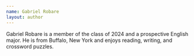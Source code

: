 ```yaml
---
name: Gabriel Robare
layout: author
---
```


Gabriel Robare is a member of the class of 2024 and a prospective English major. He is from Buffalo, New York and enjoys reading, writing, and crossword puzzles.
